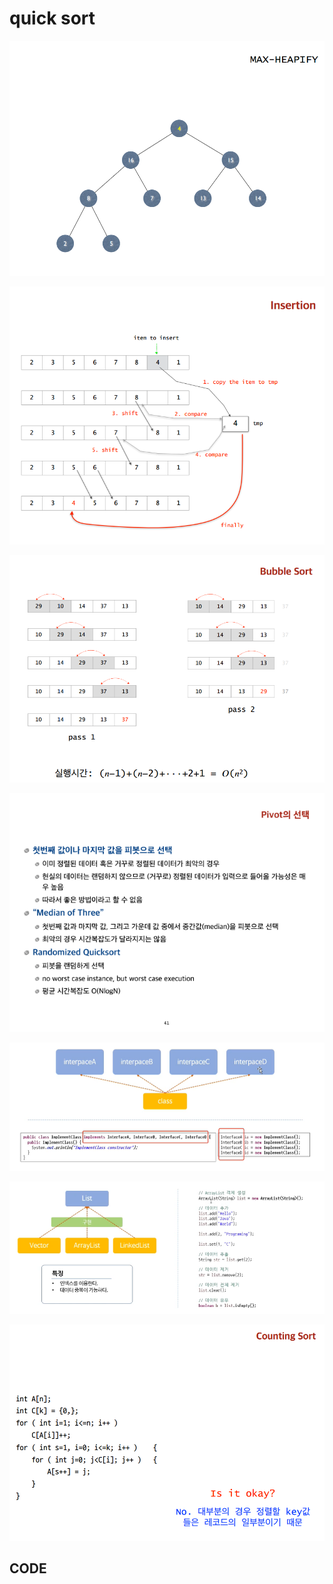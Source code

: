 # quick sort

![](../.gitbook/assets/image%20%2843%29.png)

![](../.gitbook/assets/image%20%2849%29.png)

![](../.gitbook/assets/image%20%2860%29.png)

![](../.gitbook/assets/image%20%2878%29.png)

![](../.gitbook/assets/image%20%2856%29.png)

![](../.gitbook/assets/image%20%2812%29.png)

![](../.gitbook/assets/image%20%2885%29.png)

## CODE

```java

```

